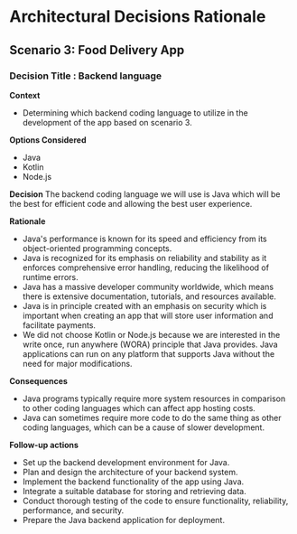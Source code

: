 # Architectural Decisions Rationale

## Scenario 3: Food Delivery App

### Decision Title : Backend language

**Context**
- Determining which backend coding language to utilize in the development of the app based on scenario 3.

**Options Considered**
- Java
- Kotlin
- Node.js

**Decision**
The backend coding language we will use is Java which will be the best for efficient code and allowing the best user experience.

**Rationale**
- Java's performance is known for its speed and efficiency from its object-oriented programming concepts.
- Java is recognized for its emphasis on reliability and stability as it enforces comprehensive error handling, reducing the likelihood of runtime errors.
- Java has a massive developer community worldwide, which means there is extensive documentation, tutorials, and resources available.
- Java is in principle created with an emphasis on security which is important when creating an app that will store user information and facilitate payments.
- We did not choose Kotlin or Node.js because we are interested in the write once, run anywhere (WORA) principle that Java provides. Java applications can run on any platform that supports Java without the need for major modifications.


**Consequences**
- Java programs typically require more system resources in comparison to other coding languages which can affect app hosting costs.
- Java can sometimes require more code to do the same thing as other coding languages, which can be a cause of slower development.

**Follow-up actions**
- Set up the backend development environment for Java.
- Plan and design the architecture of your backend system.
- Implement the backend functionality of the app using Java.
- Integrate a suitable database for storing and retrieving data.
- Conduct thorough testing of the code to ensure functionality, reliability, performance, and security.
- Prepare the Java backend application for deployment.
